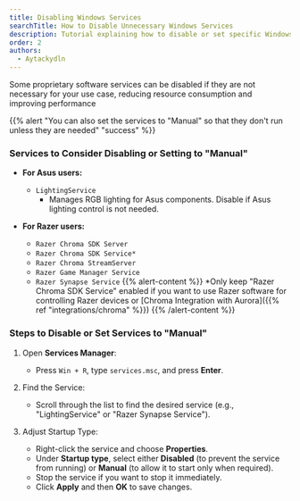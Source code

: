 ```yaml
---
title: Disabling Windows Services
searchTitle: How to Disable Unnecessary Windows Services
description: Tutorial explaining how to disable or set specific Windows services to "Manual"
order: 2
authors:
  - Aytackydln  
---
```


Some proprietary software services can be disabled if they are not necessary for your use case,
reducing resource consumption and improving performance

{{% alert "You can also set the services to \"Manual\" so that they don't run unless they are needed" "success" %}}

### Services to Consider Disabling or Setting to "Manual"

- **For Asus users:**
    - `LightingService`
        - Manages RGB lighting for Asus components. Disable if Asus lighting control is not needed.

- **For Razer users:**
    - `Razer Chroma SDK Server`
    - `Razer Chroma SDK Service*`
    - `Razer Chroma StreamServer`
    - `Razer Game Manager Service`
    - `Razer Synapse Service`
      {{% alert-content %}}
      *Only keep "Razer Chroma SDK Service" enabled if you want to use Razer software for controlling Razer devices or
      [Chroma Integration with Aurora]({{% ref "integrations/chroma" %}})
      {{% /alert-content %}}

### Steps to Disable or Set Services to "Manual"

1) Open **Services Manager**:
    - Press `Win + R`, type `services.msc`, and press **Enter**.

2) Find the Service:
    - Scroll through the list to find the desired service (e.g., "LightingService" or "Razer Synapse Service").

3) Adjust Startup Type:
    - Right-click the service and choose **Properties**.
    - Under **Startup type**, select either **Disabled** (to prevent the service from running)
      or **Manual** (to allow it to start only when required).
    - Stop the service if you want to stop it immediately.
    - Click **Apply** and then **OK** to save changes.